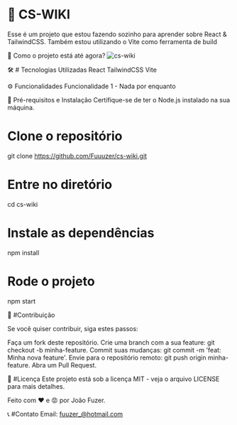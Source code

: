 # 📌 CS-WIKI
Esse é um projeto que estou fazendo sozinho para aprender sobre React & TailwindCSS. Também estou utilizando o Vite como ferramenta de build

🚀 Como o projeto está até agora?
![cs-wiki](https://github.com/user-attachments/assets/441b1fc8-86c5-4ae7-b068-14b17c2644de)

🛠️ # Tecnologias Utilizadas 
React
TailwindCSS
Vite

⚙️ Funcionalidades
 Funcionalidade 1 - Nada por enquanto
 
🚧 Pré-requisitos e Instalação
Certifique-se de ter o Node.js instalado na sua máquina.


# Clone o repositório
git clone https://github.com/Fuuuzer/cs-wiki.git

# Entre no diretório
cd cs-wiki

# Instale as dependências
npm install

# Rode o projeto
npm start


🤝 #Contribuição

Se você quiser contribuir, siga estes passos:

Faça um fork deste repositório.
Crie uma branch com a sua feature: git checkout -b minha-feature.
Commit suas mudanças: git commit -m 'feat: Minha nova feature'.
Envie para o repositório remoto: git push origin minha-feature.
Abra um Pull Request.


📄 #Licença
Este projeto está sob a licença MIT - veja o arquivo LICENSE para mais detalhes.


Feito com ❤️ e 😡 por João Fuzer.

📞 #Contato
Email: fuuzer_@hotmail.com
